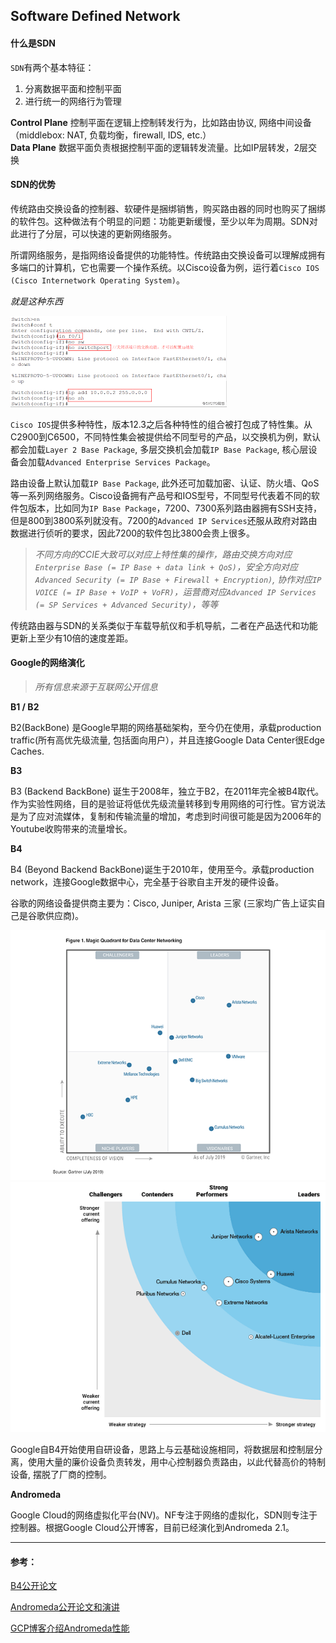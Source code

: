 ## Software Defined Network

#### 什么是SDN

`SDN`有两个基本特征：
1. 分离数据平面和控制平面
2. 进行统一的网络行为管理

**Control Plane** 控制平面在逻辑上控制转发行为，比如路由协议, 网络中间设备（middlebox: NAT, 负载均衡，firewall, IDS, etc.）<br>
**Data Plane** 数据平面负责根据控制平面的逻辑转发流量。比如IP层转发，2层交换

#### SDN的优势

传统路由交换设备的控制器、软硬件是捆绑销售，购买路由器的同时也购买了捆绑的软件包。这种做法有个明显的问题：功能更新缓慢，至少以年为周期。SDN对此进行了分层，可以快速的更新网络服务。

所谓网络服务，是指网络设备提供的功能特性。传统路由交换设备可以理解成拥有多端口的计算机，它也需要一个操作系统。以Cisco设备为例，运行着`Cisco IOS (Cisco Internetwork Operating System)`。

*就是这种东西*

![](https://github.com/ZhangShiqiu1993/notes/raw/master/sdn/Software%20Defined%20Network/assets/1.png)

`Cisco IOS`提供多种特性，版本12.3之后各种特性的组合被打包成了特性集。从C2900到C6500，不同特性集会被提供给不同型号的产品，以交换机为例，默认都会加载`Layer 2 Base Package`, 多层交换机会加载`IP Base Package`, 核心层设备会加载`Advanced Enterprise Services Package`。

路由设备上默认加载`IP Base Package`, 此外还可加载加密、认证、防火墙、QoS等一系列网络服务。Cisco设备拥有产品号和IOS型号，不同型号代表着不同的软件包版本，比如同为`IP Base Package`，7200、7300系列路由器拥有SSH支持，但是800到3800系列就没有。7200的`Advanced IP Services`还服从政府对路由数据进行侦听的要求，因此7200的软件包比3800会贵上很多。

> *不同方向的CCIE大致可以对应上特性集的操作，路由交换方向对应`Enterprise Base (= IP Base + data link + QoS)`，安全方向对应`Advanced Security (= IP Base + Firewall + Encryption)`, 协作对应`IP VOICE (= IP Base + VoIP + VoFR)`，运营商对应`Advanced IP Services (= SP Services + Advanced Security)`，等等*

传统路由器与SDN的关系类似于车载导航仪和手机导航，二者在产品迭代和功能更新上至少有10倍的速度差距。

#### Google的网络演化

> *所有信息来源于互联网公开信息*

**B1 / B2**

B2(BackBone) 是Google早期的网络基础架构，至今仍在使用，承载production traffic(所有高优先级流量, 包括面向用户），并且连接Google Data Center很Edge Caches.

**B3**

B3 (Backend BackBone) 诞生于2008年，独立于B2，在2011年完全被B4取代。作为实验性网络，目的是验证将低优先级流量转移到专用网络的可行性。官方说法是为了应对流媒体，复制和传输流量的增加，考虑到时间很可能是因为2006年的Youtube收购带来的流量增长。

**B4**

B4 (Beyond Backend BackBone)诞生于2010年，使用至今。承载production network，连接Google数据中心，完全基于谷歌自主开发的硬件设备。

谷歌的网络设备提供商主要为：Cisco, Juniper, Arista 三家 (三家均广告上证实自己是谷歌供应商)。

![](https://github.com/ZhangShiqiu1993/notes/raw/master/sdn/Software%20Defined%20Network/assets/2.png)
![](https://github.com/ZhangShiqiu1993/notes/raw/master/sdn/Software%20Defined%20Network/assets/3.png)

Google自B4开始使用自研设备，思路上与云基础设施相同，将数据层和控制层分离，使用大量的廉价设备负责转发，用中心控制器负责路由，以此代替高价的特制设备, 摆脱了厂商的控制。


**Andromeda**

Google Cloud的网络虚拟化平台(NV)。NF专注于网络的虚拟化，SDN则专注于控制器。根据Google Cloud公开博客，目前已经演化到Andromeda 2.1。

---

#### 参考：

[B4公开论文](https://cseweb.ucsd.edu/~vahdat/papers/b4-sigcomm13.pdf)

[Andromeda公开论文和演讲](https://www.usenix.org/conference/nsdi18/presentation/dalton)

[GCP博客介绍Andromeda性能](https://cloud.google.com/blog/products/gcp/andromeda-2-1-reduces-gcps-intra-zone-latency-by-40-percent)
